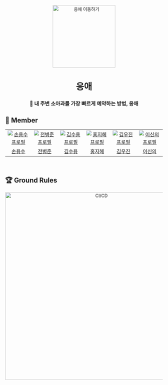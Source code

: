<div align="center">
<img width="200px" src="https://github.com/ghktndyd/eungae-pediatric_appointment/assets/120021021/8479297f-3dcf-414e-9c02-cb5e92216c56" alt="응애 이동하기"/>
</a>

# 응애

### 👶 내 주변 소아과를 가장 빠르게 예약하는 방법, 응애

</div>

## 👻 Member

<table align="center">
  <tr>
    <td align="center" width="120px">
      <a href="https://github.com/yongsuson" target="_blank">
        <img src="https://github.com/yongsuson/eungae-pediatric_appointment/assets/120021021/7614b228-680d-4553-b38c-6e8f0193dbf9" alt="손용수 프로필" />
      </a>
    </td>
    <td align="center" width="120px">
      <a href="https://github.com/jun9898" target="_blank">
        <img src="https://github.com/ghktndyd/eungae-pediatric_appointment/assets/120021021/6ef2e082-4ef6-499e-b8df-7090caf7f8c4" alt="전병준 프로필" />
      </a>
    </td>
    <td align="center" width="120px">
      <a href="https://github.com/ghktndyd" target="_blank">
        <img src="https://github.com/ghktndyd/eungae-pediatric_appointment/assets/120021021/a97d97dd-5955-432c-b4f4-f772977a13b0" alt="김수용 프로필" />
      </a>
    </td>
    <td align="center" width="120px">
      <a href="https://github.com/jihye525" target="_blank">
        <img src="https://github.com/ghktndyd/eungae-pediatric_appointment/assets/120021021/4ea018fd-32ca-4ca2-a934-24aa4202be21" alt="홍지혜 프로필" />
      </a>
    </td>
    <td align="center" width="120px">
      <a href="https://github.com/ooojin000" target="_blank">
        <img src="https://github.com/ghktndyd/eungae-pediatric_appointment/assets/120021021/5b1c6b43-5beb-4474-99e8-c6ce2caab3c5" alt="김우진 프로필" />
      </a>
    </td>
    <td align="center" width="120px">
      <a href="https://github.com/seanlee0923" target="_blank">
        <img src="https://github.com/ghktndyd/eungae-pediatric_appointment/assets/120021021/2d17537a-06b0-4f8e-a440-26c12f8530f0" alt="이신의 프로필" />
      </a>
    </td>
  </tr>
  <tr>
    <td align="center">
      <a href="https://github.com/hafnium1923" target="_blank">
        손용수
      </a>
    </td>
     <td align="center">
      <a href="https://github.com/wzrabbit" target="_blank">
       전병준
      </a>
    </td> 
     <td align="center">
      <a href="https://github.com/suyoungj" target="_blank">
       김수용
      </a>
       <td align="center">
      <a href="https://github.com/pilyang" target="_blank">
        홍지혜
      </a>
    </td>
    <td align="center">
      <a href="https://github.com/the9kim" target="_blank">
       김우진
      </a>
    </td> 
     <td align="center">
      <a href="https://github.com/sh111-coder" target="_blank">
       이신의
      </a>
     </td>
  </tr>
</table>

<br/>

## 🏆 Ground Rules

<div align="center">
<img width="600px" src='https://github.com/ghktndyd/eungae-pediatric_appointment/assets/120021021/16e56466-17b1-4ca5-8dcb-0c7f09cd9b91'  alt="CI/CD"/>
</div>

<!-- ## 🗨️ About TeamByTeam

대학생의 학기를 빛내주는 동시에 그 과정을 힘들게 만드는 것, 바로 '팀플'입니다. 서로 다른 팀과 팀원들, 그리고 다양한 프로젝트 일정으로 복잡해지는 팀플 생활... 이러한 불편함을 겪으신 적 있으신가요? 협업이 요구되며, 다양한 일정과 자료를 관리하고 의사소통을 원활히 이뤄내는 것은 쉽지 않죠.  
하지만 걱정하지 마세요.

팀플을 더욱 효율적으로, 즐겁게, 그리고 편안하게 관리할 수 있는 `팀바팀`이 여기 있으니까요!  
팀바팀은 팀플이 많은 대학생들을 위한 플랫폼입니다.

여러분의 귀중한 시간, 학점을 걱정없이 만족시킬 팀바팀의 매력적인 기능들을 살펴볼까요?

## 🖥️ Service

<table>
<tr >
<td align="center">
모아보기 페이지
</td>
</tr>
<tr>
<td align="center">
      <img src='https://github.com/woowacourse-teams/2023-team-by-team/assets/79538610/8f0149f0-822b-400f-a827-af58ca57e489'>
    </td>
</tr>
</table>

|                                                        팀 캘린더                                                        |                                                         팀 피드                                                         |
| :---------------------------------------------------------------------------------------------------------------------: | :---------------------------------------------------------------------------------------------------------------------: |
| <img src='https://github.com/woowacourse-teams/2023-team-by-team/assets/79538610/4b578b01-4412-49ee-921b-cdb126c252fe'> | <img src='https://github.com/woowacourse-teams/2023-team-by-team/assets/79538610/40e8927a-8d13-4fb9-a8f4-9f9745753d23'> |
|                                                     <b>팀 링크</b>                                                      |                                                <b>팀 생성 및 팀 참가</b>                                                |
| <img src='https://github.com/woowacourse-teams/2023-team-by-team/assets/79538610/2ae57d8a-daeb-40b1-97b9-be497ba3bb68'> | <img src='https://github.com/woowacourse-teams/2023-team-by-team/assets/79538610/36222b93-3b06-4f41-a20f-c3a8df0bdfa7'> |

<p align="center">
    <a href='https://sites.google.com/woowahan.com/woowacourse-demo-5th/%ED%94%84%EB%A1%9C%EC%A0%9D%ED%8A%B8/%ED%8C%80%EB%B0%94%ED%8C%80'>팀바팀을 더 자세히 알고 싶다면, 여기로!</a>
</p>
<br/>

## 🛠️ Skills

<img width="500px" src='https://github.com/woowacourse-teams/2023-team-by-team/assets/79538610/cade7c34-977d-413c-bd37-e5796060c0bf'  alt="Skills"/>

## ⚙️ Infra

<img width="600px" src='https://github.com/woowacourse-teams/2023-team-by-team/assets/79538610/05794e0c-651a-4fc2-a535-fe8312493d9f'  alt="Infra"/>

## 🪄 CI/CD

<img width="600px" src='https://github.com/woowacourse-teams/2023-team-by-team/assets/79538610/79f30380-86d9-4cf1-b801-c19b3c866a88'  alt="CI/CD"/> --!>


